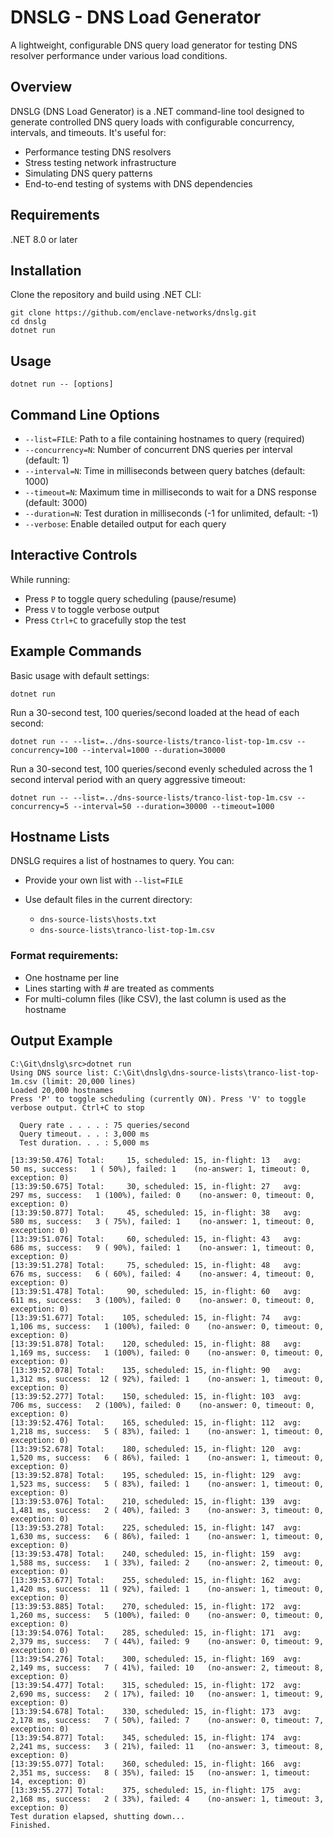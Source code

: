 # DNSLG - DNS Load Generator

A lightweight, configurable DNS query load generator for testing DNS resolver performance under various load conditions.

## Overview

DNSLG (DNS Load Generator) is a .NET command-line tool designed to generate controlled DNS query loads with configurable concurrency, intervals, and timeouts. It's useful for:

- Performance testing DNS resolvers
- Stress testing network infrastructure
- Simulating DNS query patterns
- End-to-end testing of systems with DNS dependencies

## Requirements

.NET 8.0 or later

## Installation

Clone the repository and build using .NET CLI:

```
git clone https://github.com/enclave-networks/dnslg.git
cd dnslg
dotnet run
```

## Usage

```
dotnet run -- [options]
```

## Command Line Options

- `--list=FILE`: Path to a file containing hostnames to query (required)
- `--concurrency=N`: Number of concurrent DNS queries per interval (default: 1)
- `--interval=N`: Time in milliseconds between query batches (default: 1000)
- `--timeout=N`: Maximum time in milliseconds to wait for a DNS response (default: 3000)
- `--duration=N`: Test duration in milliseconds (-1 for unlimited, default: -1)
- `--verbose`: Enable detailed output for each query

## Interactive Controls

While running:

- Press `P` to toggle query scheduling (pause/resume)
- Press `V` to toggle verbose output
- Press `Ctrl+C` to gracefully stop the test

## Example Commands

Basic usage with default settings:

```
dotnet run
```

Run a 30-second test, 100 queries/second loaded at the head of each second:

```
dotnet run -- --list=../dns-source-lists/tranco-list-top-1m.csv --concurrency=100 --interval=1000 --duration=30000
```

Run a 30-second test, 100 queries/second evenly scheduled across the 1 second interval period with an query aggressive timeout:

```
dotnet run -- --list=../dns-source-lists/tranco-list-top-1m.csv --concurrency=5 --interval=50 --duration=30000 --timeout=1000
```

## Hostname Lists

DNSLG requires a list of hostnames to query. You can:

- Provide your own list with `--list=FILE`
- Use default files in the current directory:

    - `dns-source-lists\hosts.txt`
    - `dns-source-lists\tranco-list-top-1m.csv`

### Format requirements:

- One hostname per line
- Lines starting with # are treated as comments
- For multi-column files (like CSV), the last column is used as the hostname


## Output Example

```
C:\Git\dnslg\src>dotnet run
Using DNS source list: C:\Git\dnslg\dns-source-lists\tranco-list-top-1m.csv (limit: 20,000 lines)
Loaded 20,000 hostnames
Press 'P' to toggle scheduling (currently ON). Press 'V' to toggle verbose output. Ctrl+C to stop

  Query rate . . . . : 75 queries/second
  Query timeout. . . : 3,000 ms
  Test duration. . . : 5,000 ms

[13:39:50.476] Total:     15, scheduled: 15, in-flight: 13   avg:    50 ms, success:   1 ( 50%), failed: 1    (no-answer: 1, timeout: 0, exception: 0)
[13:39:50.675] Total:     30, scheduled: 15, in-flight: 27   avg:   297 ms, success:   1 (100%), failed: 0    (no-answer: 0, timeout: 0, exception: 0)
[13:39:50.877] Total:     45, scheduled: 15, in-flight: 38   avg:   580 ms, success:   3 ( 75%), failed: 1    (no-answer: 1, timeout: 0, exception: 0)
[13:39:51.076] Total:     60, scheduled: 15, in-flight: 43   avg:   686 ms, success:   9 ( 90%), failed: 1    (no-answer: 1, timeout: 0, exception: 0)
[13:39:51.278] Total:     75, scheduled: 15, in-flight: 48   avg:   676 ms, success:   6 ( 60%), failed: 4    (no-answer: 4, timeout: 0, exception: 0)
[13:39:51.478] Total:     90, scheduled: 15, in-flight: 60   avg:   611 ms, success:   3 (100%), failed: 0    (no-answer: 0, timeout: 0, exception: 0)
[13:39:51.677] Total:    105, scheduled: 15, in-flight: 74   avg: 1,106 ms, success:   1 (100%), failed: 0    (no-answer: 0, timeout: 0, exception: 0)
[13:39:51.878] Total:    120, scheduled: 15, in-flight: 88   avg: 1,169 ms, success:   1 (100%), failed: 0    (no-answer: 0, timeout: 0, exception: 0)
[13:39:52.078] Total:    135, scheduled: 15, in-flight: 90   avg: 1,312 ms, success:  12 ( 92%), failed: 1    (no-answer: 1, timeout: 0, exception: 0)
[13:39:52.277] Total:    150, scheduled: 15, in-flight: 103  avg:   706 ms, success:   2 (100%), failed: 0    (no-answer: 0, timeout: 0, exception: 0)
[13:39:52.476] Total:    165, scheduled: 15, in-flight: 112  avg: 1,218 ms, success:   5 ( 83%), failed: 1    (no-answer: 1, timeout: 0, exception: 0)
[13:39:52.678] Total:    180, scheduled: 15, in-flight: 120  avg: 1,520 ms, success:   6 ( 86%), failed: 1    (no-answer: 1, timeout: 0, exception: 0)
[13:39:52.878] Total:    195, scheduled: 15, in-flight: 129  avg: 1,523 ms, success:   5 ( 83%), failed: 1    (no-answer: 1, timeout: 0, exception: 0)
[13:39:53.076] Total:    210, scheduled: 15, in-flight: 139  avg: 1,481 ms, success:   2 ( 40%), failed: 3    (no-answer: 3, timeout: 0, exception: 0)
[13:39:53.278] Total:    225, scheduled: 15, in-flight: 147  avg: 1,630 ms, success:   6 ( 86%), failed: 1    (no-answer: 1, timeout: 0, exception: 0)
[13:39:53.478] Total:    240, scheduled: 15, in-flight: 159  avg: 1,588 ms, success:   1 ( 33%), failed: 2    (no-answer: 2, timeout: 0, exception: 0)
[13:39:53.677] Total:    255, scheduled: 15, in-flight: 162  avg: 1,420 ms, success:  11 ( 92%), failed: 1    (no-answer: 1, timeout: 0, exception: 0)
[13:39:53.885] Total:    270, scheduled: 15, in-flight: 172  avg: 1,260 ms, success:   5 (100%), failed: 0    (no-answer: 0, timeout: 0, exception: 0)
[13:39:54.076] Total:    285, scheduled: 15, in-flight: 171  avg: 2,379 ms, success:   7 ( 44%), failed: 9    (no-answer: 0, timeout: 9, exception: 0)
[13:39:54.276] Total:    300, scheduled: 15, in-flight: 169  avg: 2,149 ms, success:   7 ( 41%), failed: 10   (no-answer: 2, timeout: 8, exception: 0)
[13:39:54.477] Total:    315, scheduled: 15, in-flight: 172  avg: 2,690 ms, success:   2 ( 17%), failed: 10   (no-answer: 1, timeout: 9, exception: 0)
[13:39:54.678] Total:    330, scheduled: 15, in-flight: 173  avg: 2,178 ms, success:   7 ( 50%), failed: 7    (no-answer: 0, timeout: 7, exception: 0)
[13:39:54.877] Total:    345, scheduled: 15, in-flight: 174  avg: 2,241 ms, success:   3 ( 21%), failed: 11   (no-answer: 3, timeout: 8, exception: 0)
[13:39:55.077] Total:    360, scheduled: 15, in-flight: 166  avg: 2,351 ms, success:   8 ( 35%), failed: 15   (no-answer: 1, timeout: 14, exception: 0)
[13:39:55.277] Total:    375, scheduled: 15, in-flight: 175  avg: 2,168 ms, success:   2 ( 33%), failed: 4    (no-answer: 1, timeout: 3, exception: 0)
Test duration elapsed, shutting down...
Finished.
```